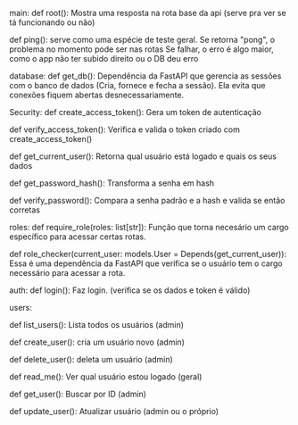 main:
def root(): Mostra uma resposta na rota base da api (serve pra ver se tá funcionando ou não)

def ping(): serve como uma espécie de teste geral.
Se retorna "pong", o problema no momento pode ser nas rotas 
Se falhar, o erro é algo maior, como o app não ter subido direito ou o DB deu erro

database:
def get_db(): Dependência da FastAPI que gerencia as sessões com o banco de dados (Cria, fornece e fecha a sessão). Ela evita que conexões fiquem abertas desnecessariamente.

Security:
def create_access_token(): Gera um token de autenticação

def verify_access_token(): Verifica e valida o token criado com create_access_token()

def get_current_user(): Retorna qual usuário está logado e quais os seus dados 

def get_password_hash(): Transforma a senha em hash

def verify_password(): Compara a senha padrão e a hash e valida se então corretas

roles:
def require_role(roles: list[str]): Função que torna necesário um cargo específico para acessar certas rotas.

def role_checker(current_user: models.User = Depends(get_current_user)): Essa é uma dependência da FastAPI que verifica se o usuário tem o cargo necessário para acessar a rota.

auth:
def login(): Faz login. (verifica se os dados e token é válido)

users:

def list_users(): Lista todos os usuários (admin) 

def create_user(): cria um usuário novo (admin)

def delete_user(): deleta um usuário (admin)

def read_me(): Ver qual usuário estou logado (geral)

def get_user(): Buscar por ID (admin)

def update_user(): Atualizar usuário (admin ou o próprio)   